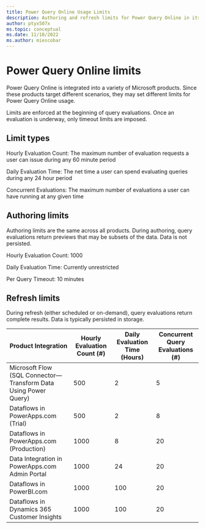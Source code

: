 ```yaml
---
title: Power Query Online Usage Limits
description: Authoring and refresh limits for Power Query Online in its various product integrations.
author: ptyx507x
ms.topic: conceptual
ms.date: 11/18/2022
ms.author: miescobar
---
```


# Power Query Online limits

Power Query Online is integrated into a variety of Microsoft products. Since these products target different scenarios, they may set different limits for Power Query Online usage.

Limits are enforced at the beginning of query evaluations. Once an evaluation is underway, only timeout limits are imposed.

## Limit types

Hourly Evaluation Count: The maximum number of evaluation requests a user can issue during any 60 minute period

Daily Evaluation Time: The net time a user can spend evaluating queries during any 24 hour period

Concurrent Evaluations: The maximum number of evaluations a user can have running at any given time

## Authoring limits

Authoring limits are the same across all products. During authoring, query evaluations return previews that may be subsets of the data. Data is not persisted.

Hourly Evaluation Count: 1000

Daily Evaluation Time: Currently unrestricted

Per Query Timeout: 10 minutes

## Refresh limits

During refresh (either scheduled or on-demand), query evaluations return complete results. Data is typically persisted in storage.

| Product Integration | Hourly Evaluation Count (#) | Daily Evaluation Time (Hours) | Concurrent Query Evaluations (#) |
|--|--|--|--|
| Microsoft Flow (SQL Connector&mdash;Transform Data Using Power Query) | 500 | 2 | 5 |
| Dataflows in PowerApps.com (Trial)| 500 | 2 | 8 |
| Dataflows in PowerApps.com (Production) | 1000 | 8 | 20 |
| Data Integration in PowerApps.com Admin Portal | 1000 | 24 | 20 |
| Dataflows in PowerBI.com | 1000 | 100 | 20 |
| Dataflows in Dynamics 365 Customer Insights | 1000 | 100 | 20 |
